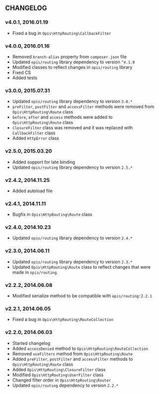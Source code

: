 CHANGELOG
-------------
### v4.0.1, 2016.01.19

* Fixed a bug in `Opis\HttpRouting\CallbackFilter`

### v4.0.0, 2016.01.16

* Removed `branch-alias` property from `composer.json` file
* Updated `opis/routing` library dependency to version `^4.1.0`
* Modified classes to reflect changes in `opis/routing` library
* Fixed CS
* Added tests

### v3.0.0, 2015.07.31

* Updated `opis/routing` library dependency to version `3.0.*`
* `preFilter`, `postFilter` and `accessFilter` methods were removed from `Opis\HttpRouting\Route` class
* `before`, `after` and `access` methods were added to `Opis\HttpRouting\Route` class
* `ClosureFilter` class was removed and it was replaced with `CallbackFilter` class
* Added `HttpError` class

### v2.5.0, 2015.03.20

* Added support for late binding
* Updated `opis/routing` library dependency to version `2.5.*`

### v2.4.2, 2014.11.25

* Added autoload file

### v2.4.1, 2014.11.11

* Bugfix in `Opis\HttpRouting\Route` class

### v2.4.0, 2014.10.23

* Updated `opis/routing` library dependency to version `2.4.*`

### v2.3.0, 2014.06.11

* Updated `opis/routing` library dependency to version `2.3.*`
* Updated `Opis\HttpRouting\Route` class to reflect changes that were made in `opis/routing`.

### v2.2.2, 2014.06.08

* Modified serialize method to be compatible with `opis/routing:2.2.1`

### v2.2.1, 2014.06.05

* Fixed a bug in `Opis\HttpRouting\RouteCollection`

### v2.2.0, 2014.06.03

* Started changelog
* Added `accessDenied` method to `Opis\HttpRouting\RouteCollection`
* Removed `useFilters` method from `Opis\HttpRouting\Route`
* Added `preFilter`, `postFilter` and `accessFilter` methods to `Opis\HttpRouting\Route` class
* Added `Opis\HttpRouting\ClosureFilter` class
* Modified `Opis\HttpRouting\UserFilter` class
* Changed filter order in `Opis\HttpRouting\Router`
* Updated `opis/routing` dependency to version `2.2.*`
